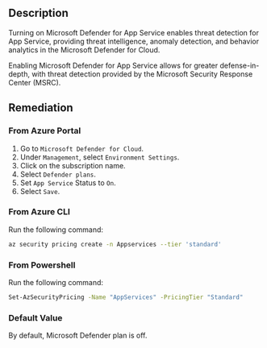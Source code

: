 ## Description

Turning on Microsoft Defender for App Service enables threat detection for App Service, providing threat intelligence, anomaly detection, and behavior analytics in the Microsoft Defender for Cloud.

Enabling Microsoft Defender for App Service allows for greater defense-in-depth, with threat detection provided by the Microsoft Security Response Center (MSRC).

## Remediation

### From Azure Portal

1. Go to `Microsoft Defender for Cloud`.
2. Under `Management`, select `Environment Settings`.
3. Click on the subscription name.
4. Select `Defender plans`.
5. Set `App Service` Status to `On`.
6. Select `Save`.

### From Azure CLI

Run the following command:

```bash
az security pricing create -n Appservices --tier 'standard'
```

### From Powershell

Run the following command:

```bash
Set-AzSecurityPricing -Name "AppServices" -PricingTier "Standard"
```

### Default Value

By default, Microsoft Defender plan is off.
